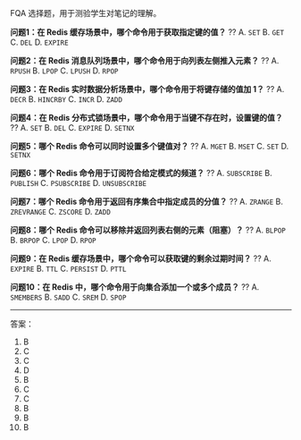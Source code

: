 

FQA 选择题，用于测验学生对笔记的理解。

**问题1：在 Redis 缓存场景中，哪个命令用于获取指定键的值？**
??
A. `SET`
B. `GET`
C. `DEL`
D. `EXPIRE`

**问题2：在 Redis 消息队列场景中，哪个命令用于向列表左侧推入元素？**
??
A. `RPUSH`
B. `LPOP`
C. `LPUSH`
D. `RPOP`

**问题3：在 Redis 实时数据分析场景中，哪个命令用于将键存储的值加 1？**
??
A. `DECR`
B. `HINCRBY`
C. `INCR`
D. `ZADD`

**问题4：在 Redis 分布式锁场景中，哪个命令用于当键不存在时，设置键的值？**
??
A. `SET`
B. `DEL`
C. `EXPIRE`
D. `SETNX`

**问题5：哪个 Redis 命令可以同时设置多个键值对？**
??
A. `MGET`
B. `MSET`
C. `SET`
D. `SETNX`

**问题6：哪个 Redis 命令用于订阅符合给定模式的频道？**
??
A. `SUBSCRIBE`
B. `PUBLISH`
C. `PSUBSCRIBE`
D. `UNSUBSCRIBE`

**问题7：哪个 Redis 命令用于返回有序集合中指定成员的分值？**
??
A. `ZRANGE`
B. `ZREVRANGE`
C. `ZSCORE`
D. `ZADD`

**问题8：哪个 Redis 命令可以移除并返回列表右侧的元素（阻塞）？**
??
A. `BLPOP`
B. `BRPOP`
C. `LPOP`
D. `RPOP`

**问题9：在 Redis 缓存场景中，哪个命令可以获取键的剩余过期时间？**
??
A. `EXPIRE`
B. `TTL`
C. `PERSIST`
D. `PTTL`

**问题10：在 Redis 中，哪个命令用于向集合添加一个或多个成员？**
??
A. `SMEMBERS`
B. `SADD`
C. `SREM`
D. `SPOP`

---
答案：
1. B
2. C
3. C
4. D
5. B
6. C
7. C
8. B
9. B
10. B

